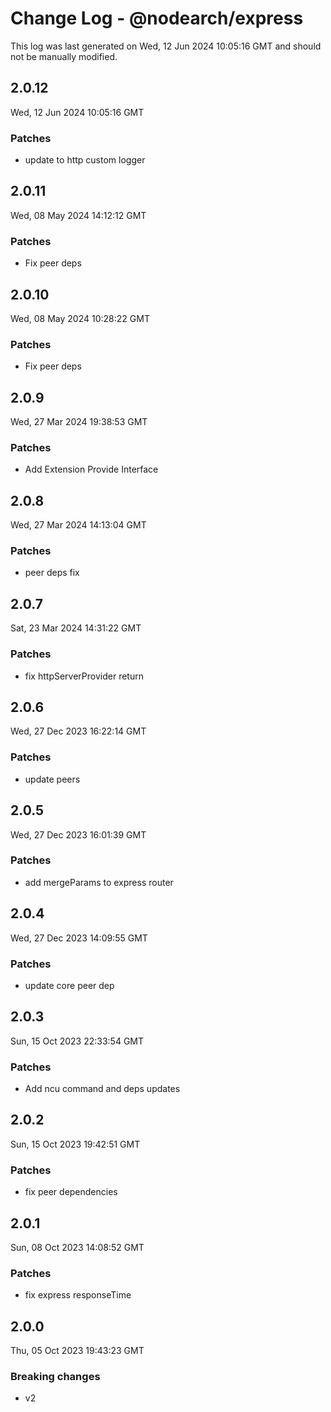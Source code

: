 # Change Log - @nodearch/express

This log was last generated on Wed, 12 Jun 2024 10:05:16 GMT and should not be manually modified.

## 2.0.12
Wed, 12 Jun 2024 10:05:16 GMT

### Patches

- update to http custom logger

## 2.0.11
Wed, 08 May 2024 14:12:12 GMT

### Patches

- Fix peer deps

## 2.0.10
Wed, 08 May 2024 10:28:22 GMT

### Patches

- Fix peer deps

## 2.0.9
Wed, 27 Mar 2024 19:38:53 GMT

### Patches

- Add Extension Provide Interface

## 2.0.8
Wed, 27 Mar 2024 14:13:04 GMT

### Patches

-  peer deps fix

## 2.0.7
Sat, 23 Mar 2024 14:31:22 GMT

### Patches

- fix httpServerProvider return

## 2.0.6
Wed, 27 Dec 2023 16:22:14 GMT

### Patches

- update peers

## 2.0.5
Wed, 27 Dec 2023 16:01:39 GMT

### Patches

- add mergeParams to express router

## 2.0.4
Wed, 27 Dec 2023 14:09:55 GMT

### Patches

- update core peer dep

## 2.0.3
Sun, 15 Oct 2023 22:33:54 GMT

### Patches

- Add ncu command and deps updates

## 2.0.2
Sun, 15 Oct 2023 19:42:51 GMT

### Patches

- fix peer dependencies

## 2.0.1
Sun, 08 Oct 2023 14:08:52 GMT

### Patches

- fix express responseTime

## 2.0.0
Thu, 05 Oct 2023 19:43:23 GMT

### Breaking changes

- v2


